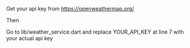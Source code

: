 Get your api key from https://openweathermap.org/

Then

Go to lib/weather_service.dart and replace YOUR_API_KEY at line 7 with your actual api key
